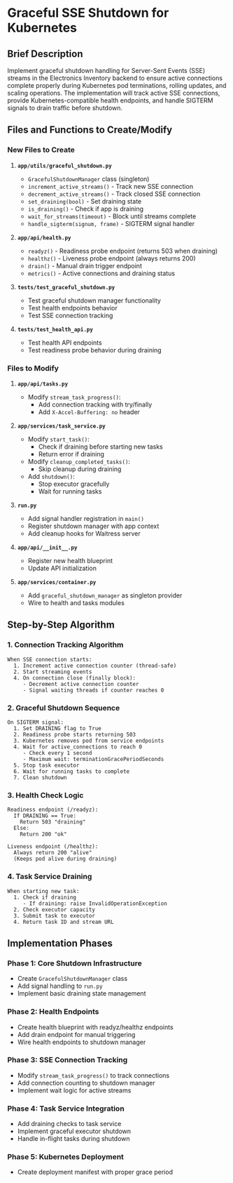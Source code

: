 # Graceful SSE Shutdown for Kubernetes

## Brief Description

Implement graceful shutdown handling for Server-Sent Events (SSE) streams in the Electronics Inventory backend to ensure active connections complete properly during Kubernetes pod terminations, rolling updates, and scaling operations. The implementation will track active SSE connections, provide Kubernetes-compatible health endpoints, and handle SIGTERM signals to drain traffic before shutdown.

## Files and Functions to Create/Modify

### New Files to Create

1. **`app/utils/graceful_shutdown.py`**
   - `GracefulShutdownManager` class (singleton)
   - `increment_active_streams()` - Track new SSE connection
   - `decrement_active_streams()` - Track closed SSE connection
   - `set_draining(bool)` - Set draining state
   - `is_draining()` - Check if app is draining
   - `wait_for_streams(timeout)` - Block until streams complete
   - `handle_sigterm(signum, frame)` - SIGTERM signal handler

2. **`app/api/health.py`**
   - `readyz()` - Readiness probe endpoint (returns 503 when draining)
   - `healthz()` - Liveness probe endpoint (always returns 200)
   - `drain()` - Manual drain trigger endpoint
   - `metrics()` - Active connections and draining status

3. **`tests/test_graceful_shutdown.py`**
   - Test graceful shutdown manager functionality
   - Test health endpoints behavior
   - Test SSE connection tracking

4. **`tests/test_health_api.py`**
   - Test health API endpoints
   - Test readiness probe behavior during draining

### Files to Modify

1. **`app/api/tasks.py`**
   - Modify `stream_task_progress()`:
     - Add connection tracking with try/finally
     - Add `X-Accel-Buffering: no` header

2. **`app/services/task_service.py`**
   - Modify `start_task()`:
     - Check if draining before starting new tasks
     - Return error if draining
   - Modify `cleanup_completed_tasks()`:
     - Skip cleanup during draining
   - Add `shutdown()`:
     - Stop executor gracefully
     - Wait for running tasks

3. **`run.py`**
   - Add signal handler registration in `main()`
   - Register shutdown manager with app context
   - Add cleanup hooks for Waitress server

4. **`app/api/__init__.py`**
   - Register new health blueprint
   - Update API initialization

5. **`app/services/container.py`**
   - Add `graceful_shutdown_manager` as singleton provider
   - Wire to health and tasks modules

## Step-by-Step Algorithm

### 1. Connection Tracking Algorithm
```
When SSE connection starts:
  1. Increment active connection counter (thread-safe)
  2. Start streaming events
  4. On connection close (finally block):
     - Decrement active connection counter
     - Signal waiting threads if counter reaches 0
```

### 2. Graceful Shutdown Sequence
```
On SIGTERM signal:
  1. Set DRAINING flag to True
  2. Readiness probe starts returning 503
  3. Kubernetes removes pod from service endpoints
  4. Wait for active_connections to reach 0
     - Check every 1 second
     - Maximum wait: terminationGracePeriodSeconds
  5. Stop task executor
  6. Wait for running tasks to complete
  7. Clean shutdown
```

### 3. Health Check Logic
```
Readiness endpoint (/readyz):
  If DRAINING == True:
    Return 503 "draining"
  Else:
    Return 200 "ok"

Liveness endpoint (/healthz):
  Always return 200 "alive"
  (Keeps pod alive during draining)
```

### 4. Task Service Draining
```
When starting new task:
  1. Check if draining
     - If draining: raise InvalidOperationException
  2. Check executor capacity
  3. Submit task to executor
  4. Return task ID and stream URL
```

## Implementation Phases

### Phase 1: Core Shutdown Infrastructure
- Create `GracefulShutdownManager` class
- Add signal handling to `run.py`
- Implement basic draining state management

### Phase 2: Health Endpoints
- Create health blueprint with readyz/healthz endpoints
- Add drain endpoint for manual triggering
- Wire health endpoints to shutdown manager

### Phase 3: SSE Connection Tracking
- Modify `stream_task_progress()` to track connections
- Add connection counting to shutdown manager
- Implement wait logic for active streams

### Phase 4: Task Service Integration
- Add draining checks to task service
- Implement graceful executor shutdown
- Handle in-flight tasks during shutdown

### Phase 5: Kubernetes Deployment
- Create deployment manifest with proper grace period
